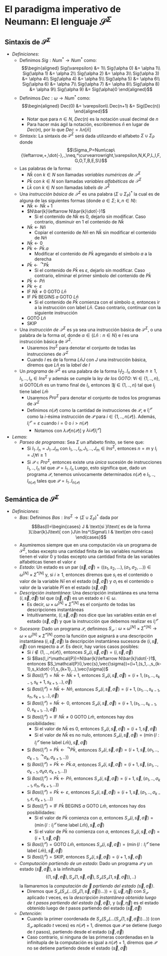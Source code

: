 # El paradigma imperativo de Neumann: El lenguaje $\mathcal{S}^\Sigma$

## Sintaxis de $\mathcal{S}^\Sigma$

- *Definiciones*:
    - Definimos $Sig:Num^*\to Num^*$ como:
        $$\begin{aligned}
        Sig(\varepsilon) &= 1\\
        Sig(\alpha 0) &= \alpha 1\\
        Sig(\alpha 1) &= \alpha 2\\
        Sig(\alpha 2) &= \alpha 3\\
        Sig(\alpha 3) &= \alpha 4\\
        Sig(\alpha 4) &= \alpha 5\\
        Sig(\alpha 5) &= \alpha 6\\
        Sig(\alpha 6) &= \alpha 7\\
        Sig(\alpha 7) &= \alpha 8\\
        Sig(\alpha 8) &= \alpha 9\\
        Sig(\alpha 9) &= Sig(\alpha)0
        \end{aligned}$$
    - Definimos $Dec:\omega\to Num^*$ como:
        $$\begin{aligned}
        Dec(0) &= \varepsilon\\
        Dec(n+1) &= Sig(Dec(n))
        \end{aligned}$$
        - Notar que para $n\in N$, $Dec(n)$ es la notación usual decimal de $n$
        - Para hacer más ágil la notación, escribiremos $\bar{n}$ en lugar de $Dec(n)$, por lo que $Dec=\lambda n[\bar{n}]$
    - *Sintaxis*: La sintaxis de $\mathcal{S}^\Sigma$ será dada utilizando el alfabeto $\Sigma\cup\Sigma_P$ donde
        $$\Sigma_P=Num\cap\{\leftarrow,+,\dot{-},.,\neq,^\curvearrowright,\varepsilon,N,K,P,L,I,F,G,O,T,B,E,S\}$$
    - Las palabras de la forma:
        - $N\bar{k}$ con $k\in N$ son llamadas *variables numéricas de $\mathcal{S}^\Sigma$*
        - $P\bar{k}$ con $k\in N$ son llamadas *variables alfabéticas de $\mathcal{S}^\Sigma$*
        - $L\bar{k}$ con $k\in N$ son llamadas *labels de $\mathcal{S}^\Sigma$*
    - Una *instrucción básica de $\mathcal{S}^\Sigma$* es una palabra $(\Sigma\cup\Sigma_P)^*$ la cual es de alguna de las siguientes formas (donde $a\in\Sigma;\ k,n\in N$):
        - $N\bar{k}\leftarrow N\bar{k}+1$
        - $N\bar{k}\leftarrow N\bar{k}\dot{-}1$
            - Si el contenido de $N\bar{k}$ es 0, dejarlo sin modificar. Caso contrario, disminuir en $1$ el contenido de $N\bar{k}$
        - $N\bar{k}\leftarrow N\bar{n}$
            - Copiar el contenido de $N\bar{n}$ en $N\bar{k}$ sin modificar el contenido de $N\bar{n}$
        - $N\bar{k}\leftarrow 0$
        - $P\bar{k}\leftarrow P\bar{k}.a$
            - Modificar el contenido de $P\bar{k}$ agregando el símbolo $a$ a la derecha
        - $P\bar{k}\leftarrow\ ^\curvearrowright P\bar{k}$
            - Si el contenido de $P\bar{k}$ es $\varepsilon$, dejarlo sin modificar. Caso contrario, eliminar el primer símbolo del contenido de $P\bar{k}$
        - $P\bar{k}\leftarrow P\bar{n}$
        - $P\bar{k}\leftarrow\varepsilon$
        - IF $N\bar{k}\neq 0$ GOTO $L\bar{n}$
        - IF $P\bar{k}$ BEGINS $a$ GOTO $L\bar{n}$
            - Si el contenido de $P\bar{k}$ comienza con el símbolo $a$, entonces ir a la instrucción con label $L\bar{n}$. Caso contrario, continuar con la siguiente instrucción
        - GOTO $L\bar{n}$
        - SKIP
    - Una *instrucción de $\mathcal{S}^\Sigma$* es ya sea una instrucción básica de $\mathcal{S}^\Sigma$, o una palabra de la forma $\alpha I$, donde $\alpha\in\{L\bar{n}:n\in N\}$ e $I$ es una instrucción básica de $\mathcal{S}^\Sigma$.
        - Usaremos $Ins^\Sigma$ para denotar el conjunto de todas las instrucciones de $\mathcal{S}^\Sigma$
        - Cuando $I$ es de la forma $L\bar{n}J$ con $J$ una instrucción básica, diremos que $L\bar{n}$ es la *label de $I$*
    - Un *programa* de $\mathcal{S}^\Sigma$ es una palabra de la forma $I_1I_2..I_n$ donde $n\geq 1,I_1,..,I_n\in Ins^\Sigma$ y además se cumple la *ley de los GOTO*: $\forall i\in\{1,..,n\}$, si GOTO$L\bar{m}$ es un tramo final de $I_i$, entonces $\exists j\in\{1,..,n\}$ tal que $I_j$ tiene label $L\bar{m}$
        - Usaremos $Pro^\Sigma$ para denotar el conjunto de todos los programas de $\mathcal{S}^\Sigma$
        - Definimos $n(\mathcal{P})$ como la cantidad de instrucciones de $\mathcal{P}$, e $I_i^\mathcal{P}$ como la $i$-ésima instrucción de $\mathcal{P}$ para $i\in\{1,..,n(\mathcal{P})\}$. Además, $I_i^\mathcal{P}=\varepsilon$ cuando $i=0$ o $i\gt n(\mathcal{P})$
            - Notamos con $\lambda\mathcal{P}[n(\mathcal{P})]$ y $\lambda i\mathcal{P}[I_i^\mathcal{P}]$
- *Lemas*:
    - *Parseo de programas*: Sea $\Sigma$ un alfabeto finito, se tiene que:
        - Si $I_1..I_n=J_1..J_m$ con $I_1,..,I_n,J_1,..,J_m\in Ins^\Sigma$, entonces $n=m$ y $I_i=J_i\forall i\geq 1$
        - Si $\mathcal{P}\in Pro^\Sigma$, entonces existe una *única* sucesión de instrucciones $I_1,..,I_n$ tal que $\mathcal{P}=I_1..I_n$
        Luego, esto significa que, dado un programa $\mathcal{P}$, tenemos unívocamente determinados $n(\mathcal{P})$ e $I_1,..,I_{n(\mathcal{P})}$ tales que $\mathcal{P}=I_1..I_{n(\mathcal{P})}$
        
## Semántica de $\mathcal{S}^\Sigma$

- *Definiciones*:
    - *Bas*: Definimos $Bas:Ins^\Sigma\to(\Sigma\cup\Sigma_P)^*$ dada por
        $$Bas(I)=\begin{cases}
        J & \text{si }I\text{ es de la forma }L\bar{k}J\text{ con }J\in Ins^\Sigma\\
        I & \text{en otro caso}
        \end{cases}$$
    - Asumiremos siempre que en una computación vía un programa de $\mathcal{S}^\Sigma$, todas excepto una cantidad finita de las variables numéricas tienen el valor $0$ y todas excepto una cantidad finita de las variables alfabéticas tienen el valor $\varepsilon$
    - *Estado*: Un estado es un par $(\vec{s},\vec{\sigma})=((s_1,s_2,...),(\sigma_1,\sigma_2,...))\in\omega^{[N]}\times\Sigma^{*[N]}$ y, si $i\geq 1$, entonces diremos que $s_i$ es el contenido o valor de la variable $N\bar{i}$ en el estado $(\vec{s},\vec{\sigma})$ y $\sigma_i$ es el contenido o valor de la variable $P\bar{i}$ en el estado $(\vec{s},\vec{\sigma})$
    - *Descripción instantánea*: Una descripción instantánea es una terna $(i,\vec{s},\vec{\sigma})$ tal que $(\vec{s},\vec{\sigma})$ es un estado e $i\in\omega$.
        - Es decir, $\omega\times\omega^{[N]}\times\Sigma^{*[N]}$ es el conjunto de todas las descripciones instantáneas
        - Intuitivamente, $(i,\vec{s},\vec{\sigma})$ nos dice que las variables están en el estado $(\vec{s},\vec{\sigma})$ y que la instrucción que debemos realizar es $I_i^\mathcal{P}$
    - *Sucesora*: Dado un programa $\mathcal{P}$, definimos $S_\mathcal{P}:\omega\times\omega^{[N]}\times\Sigma^{*[N]}\to\omega\times\omega^{[N]}\times\Sigma^{*[N]}$ como la función que asignará a una descripción instantánea $(i,\vec{s},\vec{\sigma})$ la descripción instantánea sucesora de $(i,\vec{s},\vec{\sigma})$ con respecto a $\mathcal{P}$. Es decir, hay varios casos posibles:
        - Si $i\notin\{1,..,n(\mathcal{P})\}$, entonces $S_\mathcal{P}(i,\vec{s},\vec{\sigma})=(i,\vec{s},\vec{\sigma})$
        - Si $Bas(I_i^\mathcal{P})=N\bar{k}\leftarrow N\bar{k}\dot{-}1$, entonces $S_\mathcal{P}(i,\vec{s},\vec{\sigma})=(i+1,(s_1,..,s_{k-1},s_k\dot{-}1,s_{k+1},..),\vec{\sigma})$
        - Si $Bas(I_i^\mathcal{P})=N\bar{k}\leftarrow N\bar{k}+1$, entonces $S_\mathcal{P}(i,\vec{s},\vec{\sigma})=(i+1,(s_1,..,s_{k-1},s_k+1,s_{k+1},..),\vec{\sigma})$
        - Si $Bas(I_i^\mathcal{P})=N\bar{k}\leftarrow N\bar{n}$, entonces $S_\mathcal{P}(i,\vec{s},\vec{\sigma})=(i+1,(s_1,..,s_{k-1},s_n,s_{k+1},..),\vec{\sigma})$
        - Si $Bas(I_i^\mathcal{P})=N\bar{k}\leftarrow 0$, entonces $S_\mathcal{P}(i,\vec{s},\vec{\sigma})=(i+1,(s_1,..,s_{k-1},0,s_{k+1},..),\vec{\sigma})$
        - Si $Bas(I_i^\mathcal{P})=\text{IF }N\bar{k}\neq 0\text{ GOTO }L\bar{m}$, entonces hay dos posibilidades:
            - Si el valor de $N\bar{k}$ es $0$, entonces $S_\mathcal{P}(i,\vec{s},\vec{\sigma})=(i+1,\vec{s},\vec{\sigma})$
            - Si el valor de $N\bar{k}$ es no nulo, entonces $S_\mathcal{P}(i,\vec{s},\vec{\sigma})=(\min\{l:I_l^\mathcal{P}\text{ tiene label }L\bar{m}\},\vec{s},\vec{\sigma})$
        - Si $Bas(I_i^\mathcal{P})=P\bar{k}\leftarrow\ ^\curvearrowright P\bar{k}$, entonces $S_\mathcal{P}(i,\vec{s},\vec{\sigma})=(i+1,\vec{s},(\sigma_1,..,\sigma_{k-1},\ ^\curvearrowright\sigma_k,\sigma_{k+1},..))$
        - Si $Bas(I_i^\mathcal{P})=P\bar{k}\leftarrow P\bar{k}.a$, entonces $S_\mathcal{P}(i,\vec{s},\vec{\sigma})=(i+1,\vec{s},(\sigma_1,..,\sigma_{k-1},\sigma_k a,\sigma_{k+1},..))$
        - Si $Bas(I_i^\mathcal{P})=P\bar{k}\leftarrow P\bar{n}$, entonces $S_\mathcal{P}(i,\vec{s},\vec{\sigma})=(i+1,\vec{s},(\sigma_1,..,\sigma_{k-1},\sigma_n,\sigma_{k+1},..))$
        - Si $Bas(I_i^\mathcal{P})=P\bar{k}\leftarrow\varepsilon$, entonces $S_\mathcal{P}(i,\vec{s},\vec{\sigma})=(i+1,\vec{s},(\sigma_1,..,\sigma_{k-1},\varepsilon,\sigma_{k+1},..))$
        - Si $Bas(I_i^\mathcal{P})=\text{IF }P\bar{k}\text{ BEGINS }a\text{ GOTO }L\bar{m}$, entonces hay dos posibilidades:
            - Si el valor de $P\bar{k}$ comienza con $a$, entonces $S_\mathcal{P}(i,\vec{s},\vec{\sigma})=(\min\{l:I_l^\mathcal{P}\text{ tiene label }L\bar{m}\},\vec{s},\vec{\sigma})$
            - Si el valor de $P\bar{k}$ no comienza con $a$, entonces $S_\mathcal{P}(i,\vec{s},\vec{\sigma})=(i+1,\vec{s},\vec{\sigma})$
        - Si $Bas(I_i^\mathcal{P})=\text{GOTO }L\bar{m}$, entonces $S_\mathcal{P}(i,\vec{s},\vec{\sigma})=(\min\{l:I_l^\mathcal{P}\text{ tiene label }L\bar{m}\},\vec{s},\vec{\sigma})$
        - Si $Bas(I_i^\mathcal{P})=\text{SKIP}$, entonces $S_\mathcal{P}(i,\vec{s},\vec{\sigma})=(i+1,\vec{s},\vec{\sigma})$
    - *Computación partiendo de un estado*: Dado un programa $\mathcal{P}$ y un estado $(\vec{s},\vec{\sigma})$, a la infinitupla
        $$((1,\vec{s},\vec{\sigma}),S_\mathcal{P}(1,\vec{s},\vec{\sigma}),S_\mathcal{P}(S_\mathcal{P}(1,\vec{s},\vec{\sigma})),..)$$
        la llamaremos la *computación de $\mathcal{P}$ partiendo del estado $(\vec{s},\vec{\sigma})$*.
        - Diremos que $S_\mathcal{P}(S_\mathcal{P}(...(S_\mathcal{P}(1,\vec{s},\vec{\sigma}))...))=(j,\vec{u},\vec{\eta})$ con $S_\mathcal{P}$ aplicado $t$ veces, es la *descripción instantánea obtenida luego de $t$ pasos partiendo del estado $(\vec{s},\vec{\sigma})$*, y $(\vec{u},\vec{\eta})$ es el estado obtenido luego de $t$ pasos partiendo del estado $(\vec{s},\vec{\sigma})$
    - *Detención*:
        - Cuando la primer coordenada de $S_\mathcal{P}(S_\mathcal{P}(...(S_\mathcal{P}(1,\vec{s},\vec{\sigma}))...))$ (con $S_\mathcal{P}$ aplicado $t$ veces) es $n(\mathcal{P})+1$, diremos que $\mathcal{P}$ se detiene (luego de $t$ pasos), partiendo desde el estado $(\vec{s},\vec{\sigma})$
        - Caso contrario, si ninguna de las primeras coordenadas en la infinitupla de la computación es igual a $n(\mathcal{P})+1$, diremos que $\mathcal{P}$ no se detiene partiendo desde el estado $(\vec{s},\vec{\sigma})$